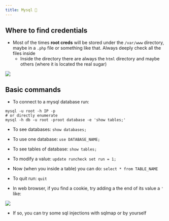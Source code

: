 ```yaml
---
title: Mysql 💟
---
```

## Where to find credentials

- Most of the times **root creds** will be stored under the `/var/www` directory, maybe in a `.php` file or something like that. Always deeply check all the files inside
	- Inside the directory there are always the `html` directory and maybe others (where it is located the real sugar)

![](Pasted%20image%2020240417220426.png)

## Basic commands

- To connect to a mysql database run:

```shell
mysql -u root -h IP -p
# or directly enumerate
mysql -h db -u root -proot database -e 'show tables;'
```

- To see databases: `show databases;`
- To use one database: `use DATABASE_NAME;`
- To see tables of database: `show tables;`
- To modify a value: `update runcheck set run = 1;`
- Now (when you inside a table) you can do: `select * from TABLE_NAME`
- To quit run: `quit`

- In web browser, if you find a cookie, try adding a the end of its value a `'` like:

![](Pasted%20image%2020240322155742.png)
- If so, you can try some sql injections with sqlmap or by yourself